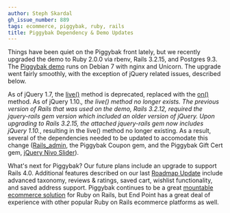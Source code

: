 ```yaml
---
author: Steph Skardal
gh_issue_number: 889
tags: ecommerce, piggybak, ruby, rails
title: Piggybak Dependency & Demo Updates
---
```


Things have been quiet on the Piggybak front lately, but we recently upgraded the demo to Ruby 2.0.0 via rbenv, Rails 3.2.15, and Postgres 9.3. The [Piggybak demo](http://www.piggybak.org/demo_details.html) runs on Debian 7 with nginx and Unicorn. The upgrade went fairly smoothly, with the exception of jQuery related issues, described below.

As of jQuery 1.7, the [live()](http://api.jquery.com/live/) method is deprecated, replaced with the [on()](http://api.jquery.com/on/) method. As of jQuery 1.10.*, the live() method no longer exists. The previous version of Rails that was used on the demo, Rails 3.2.12, required the jquery-rails gem version which included an older version of jQuery. Upon upgrading to Rails 3.2.15, the attached jquery-rails gem now includes jQuery 1.10.*, resulting in the live() method no longer existing. As a result, several of the dependencies needed to be updated to accomodate this change ([Rails_admin](https://github.com/sferik/rails_admin), the Piggybak Coupon gem, and the Piggybak Gift Cert gem, [jQuery Nivo Slider](http://dev7studios.com/plugins/nivo-slider/)).

What's next for Piggybak? Our future plans include an upgrade to support Rails 4.0. Additional features described on our last [Roadmap Update](/blog/2012/11/06/piggybak-roadmap-status-update) include advanced taxonomy, reviews & ratings, saved cart, wishlist functionality, and saved address support. Piggybak continues to be a great [mountable ecommerce solution](http://www.piggybak.org/features.html#mountability) for Ruby on Rails, but End Point has a great deal of experience with other popular Ruby on Rails ecommerce platforms as well.
